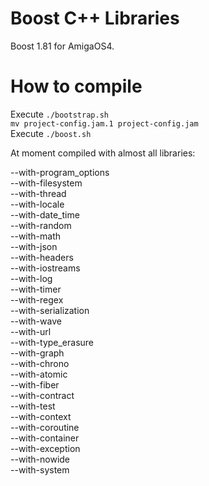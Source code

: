 # Boost C++ Libraries

Boost 1.81 for AmigaOS4.

# How to compile

Execute `./bootstrap.sh`  
`mv project-config.jam.1 project-config.jam`  
Execute `./boost.sh`  

At moment compiled with almost all libraries:

--with-program_options  
--with-filesystem  
--with-thread  
--with-locale  
--with-date_time  
--with-random  
--with-math  
--with-json  
--with-headers  
--with-iostreams  
--with-log  
--with-timer  
--with-regex  
--with-serialization  
--with-wave  
--with-url  
--with-type_erasure  
--with-graph  
--with-chrono  
--with-atomic  
--with-fiber  
--with-contract  
--with-test  
--with-context  
--with-coroutine  
--with-container  
--with-exception  
--with-nowide  
--with-system